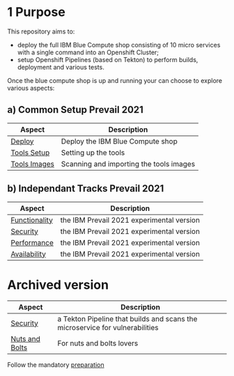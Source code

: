 # 1 Purpose

This repository aims to:
- deploy the full IBM Blue Compute shop consisting of 10 micro services with a single command into an Openshift Cluster;
- setup Openshift Pipelines (based on Tekton) to perform builds, deployment and various tests.

Once the blue compute shop is up and running your can choose to explore various aspects:

## a) Common Setup Prevail 2021

| Aspect | Description |
| --- | --- |
| [Deploy](aspects/functionality/DEPLOY-FULL-BC.MD) | Deploy the IBM Blue Compute shop |
| [Tools Setup](aspects/nuts-and-bolts/MINI-SETUP.MD) | Setting up the tools |
| [Tools Images](aspects/nuts-and-bolts/SCAN.MD) | Scanning and importing the tools images |

## b) Independant Tracks Prevail 2021

| Aspect | Description |
| --- | --- |
| [Functionality](aspects/functionality/README.MD) | the IBM Prevail 2021 experimental version |
| [Security](aspects/security/README-V2.MD) | the IBM Prevail 2021 experimental version |
| [Performance](aspects/performance/README-V2.MD) | the IBM Prevail 2021 experimental version |
| [Availability](aspects/availability/README.MD) | the IBM Prevail 2021 experimental version |

# Archived version

| Aspect | Description |
| --- | --- |
| [Security](aspects/security/README.MD) | a Tekton Pipeline that builds and scans the microservice for vulnerabilities |
| [Nuts and Bolts](aspects/nuts-and-bolts/README.MD) | For nuts and bolts lovers |

Follow the mandatory [preparation](aspects/general/README.MD)



